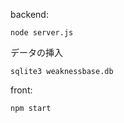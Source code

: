 backend:

```
node server.js
```

データの挿入
```
sqlite3 weaknessbase.db
```

front:

```
npm start
```
